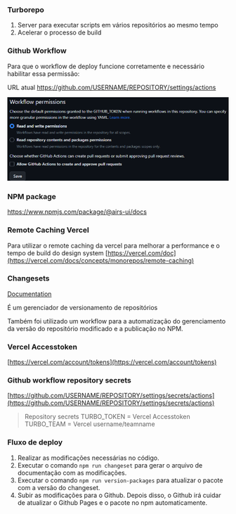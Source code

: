 ### Turborepo

1. Server para executar scripts em vários repositórios ao mesmo tempo
2. Acelerar o processo de build


### Github Workflow

Para que o workflow de deploy funcione corretamente e necessário habilitar essa permissão:

URL atual <https://github.com/USERNAME/REPOSITORY/settings/actions>


<img src="./.github/assets/settings_actions.png">


### NPM package

https://www.npmjs.com/package/@airs-ui/docs


### Remote Caching Vercel

Para utilizar o remote caching da vercel para melhorar a performance e o tempo de build do design system [https://vercel.com/doc](https://vercel.com/docs/concepts/monorepos/remote-caching)


### Changesets

[Documentation](https://github.com/changesets/changesets)

É um gerenciador de versionamento de repositórios

Também foi utilizado um workflow para a automatização do gerenciamento da versão do repositório modificado e a publicação no NPM.


### Vercel Accesstoken

[https://vercel.com/account/tokens](https://vercel.com/account/tokens)


### Github workflow repository secrets

[https://github.com/USERNAME/REPOSITORY/settings/secrets/actions](https://github.com/USERNAME/REPOSITORY/settings/secrets/actions)

> Repository secrets
  TURBO_TOKEN =  Vercel Accesstoken
  TURBO_TEAM =  Vercel username/teamname



  ### Fluxo de deploy

1. Realizar as modificações necessárias no código.
2. Executar o comando `npm run changeset` para gerar o arquivo de documentação com as modificações.
3. Executar o comando `npm run version-packages` para atualizar o pacote com a versão do changeset.
4. Subir as modificações para o Github. Depois disso, o Github irá cuidar de atualizar o Github Pages e o pacote no npm automaticamente.
